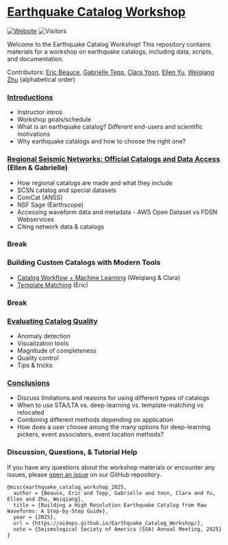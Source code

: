 # [Earthquake Catalog Workshop](https://ai4eps.github.io/Earthquake_Catalog_Workshop/)

[![Website](https://github.com/AI4EPS/Earthquake_Catalog_Workshop/actions/workflows/docs.yml/badge.svg)](https://ai4eps.github.io/Earthquake_Catalog_Workshop/)
![Visitors](https://api.visitorbadge.io/api/visitors?path=https%3A%2F%2Fgithub.com%2FAI4EPS%2FEarthquake_Catalog_Workshop&label=views&labelColor=%23d9e3f0&countColor=%23263759&style=flat)


Welcome to the Earthquake Catalog Workshop! This repository contains materials for a workshop on earthquake catalogs, including data, scripts, and documentation.

Contributors: [Eric Beauce](https://lamont.columbia.edu/directory/eric-beauce), [Gabrielle Tepp](https://www.seismosoc.org/news/at-work-gabrielle-tepp/), [Clara Yoon](https://www.its.caltech.edu/~cyoon/), [Ellen Yu](https://seismolab.caltech.edu/people/ellen-yu), [Weiqiang Zhu](https://ai4eps.github.io/homepage/) (alphabetical order)

### [Introductions](https://ai4eps.github.io/Earthquake_Catalog_Workshop/introduction/)
- Instructor intros
- Workshop goals/schedule
- What is an earthquake catalog? Different end-users and scientific motivations
- Why earthquake catalogs and how to choose the right one?

### [Regional Seismic Networks: Official Catalogs and Data Access](https://ai4eps.github.io/Earthquake_Catalog_Workshop/seismic_network/) (Ellen & Gabrielle)
- How regional catalogs are made and what they include
- SCSN catalog and special datasets
- ComCat (ANSS)
- NSF Sage (Earthscope)
- Accessing waveform data and metadata - AWS Open Dataset vs FDSN Webservices
- Citing network data & catalogs

### Break

### Building Custom Catalogs with Modern Tools
- [Catalog Workflow + Machine Learning](https://ai4eps.github.io/Earthquake_Catalog_Workshop/machine_learning/) (Weiqiang & Clara)
- [Template Matching](https://ai4eps.github.io/Earthquake_Catalog_Workshop/template_matching/) (Eric)

### Break

### [Evaluating Catalog Quality](https://ai4eps.github.io/Earthquake_Catalog_Workshop/catalog_analysis/)
- Anomaly detection
- Visualization tools
- Magnitude of completeness
- Quality control
- Tips & tricks

### [Conclusions](https://ai4eps.github.io/Earthquake_Catalog_Workshop/conclusion/)
- Discuss limitations and reasons for using different types of catalogs
- When to use STA/LTA vs. deep-learning vs. template-matching vs relocated
- Combining different methods depending on application
- How does a user choose among the many options for deep-learning pickers, event associators, event location methods?

### Discussion, Questions, & Tutorial Help

If you have any questions about the workshop materials or encounter any issues, please [open an issue](https://github.com/AI4EPS/Earthquake_Catalog_Workshop/issues) on our GitHub repository.

```
@misc{earthquake_catalog_workshop_2025,
  author = {Beauce, Eric and Tepp, Gabrielle and Yoon, Clara and Yu, Ellen and Zhu, Weiqiang},
  title = {Building a High Resolution Earthquake Catalog from Raw Waveforms: A Step-by-Step Guide},
  year = {2025},
  url = {https://ai4eps.github.io/Earthquake_Catalog_Workshop/},
  note = {Seismological Society of America (SSA) Annual Meeting, 2025}
}
```

<!-- [References](https://ai4eps.github.io/Earthquake_Catalog_Workshop/reference/) -->
